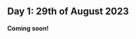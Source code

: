 **Day 1: 29th of August 2023**
-------------------

**Coming soon!**
 <!--- **Schedule**

|     Topic     |   Documents    |    Videos    |
| ------------- | ------------- | ------------- | 
| Origin of MR Signal / Magnetization  | CMR Physics for Clinicans Part I -pages: 2,3 | Video 1 (complete), Video 2 (complete)|
|  T1/T2/T2* Relaxation  | CMR Physics for Clinicans Part I - pages: 4,5,6  |  Video 3 (complete), Video 4 (complete) |
|  Image weighting / T1W / T2W / PD  |  CMR Physics for Clinicans Part I - pages: 13,14,15 | Video 5 (0:00-9:00)|
|  Spin Echo / Gradient Echo / EPI |  CMR Physics for Clinicans Part I - pages: 7, 8 | Video 6 (complete), Video 7 (complete), Video 8 (complete) |
| Gradients / Spatial Localization / Slice / Phase / Readout  |   CMR Physics for Clinicans Part I - pages: 8, 9, 10, 11 | Video 5 (complete) |
|  Image reconstruction / K-space / Parallel Imaging  | CMR Physics for Clinicans Part I - pages: 10, 12 <br> K-Space in the Clinic - pages: 145-159 |   Video 9 (complete)   |

----------------------------
**Documents**

1. 

**Videos** 
1. 

   
 

----------------------------
**References:**
1. 

----------------------------
--->
